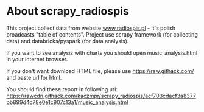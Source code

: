 # About scrapy_radiospis

This project collect data from website www.radiospis.pl - it's polish broadcasts "table of contents". 
Project use scrapy framework (for collecting data) and databricks/pyspark (for data analysis).

If you want to see analysis with charts you should open music_analysis.html in your internet browser. 

If you don't want download HTML file, please use https://raw.githack.com/ and paste url for html. 

You should find these report in following url: 
https://rawcdn.githack.com/kaczmpr/scrapy_radiospis/acf703cdacf3a8377bb899d4c78e0e1c907c13a1/music_analysis.html
